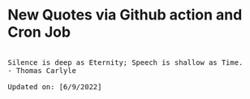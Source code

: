 # New Quotes via Github action and Cron Job

<pre>
<!-- #quote -->
Silence is deep as Eternity; Speech is shallow as Time.
- Thomas Carlyle

Updated on: [6/9/2022]
<!-- #quoteEnd -->
</pre>
